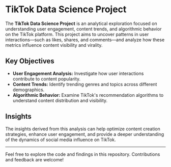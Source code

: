# TikTok Data Science Project

The **TikTok Data Science Project** is an analytical exploration focused on understanding user engagement, content trends, and algorithmic behavior on the TikTok platform. This project aims to uncover patterns in user interactions—such as likes, shares, and comments—and analyze how these metrics influence content visibility and virality.

## Key Objectives

- **User Engagement Analysis:** Investigate how user interactions contribute to content popularity.
- **Content Trends:** Identify trending genres and topics across different demographics.
- **Algorithmic Behavior:** Examine TikTok's recommendation algorithms to understand content distribution and visibility.

## Insights

The insights derived from this analysis can help optimize content creation strategies, enhance user engagement, and provide a deeper understanding of the dynamics of social media influence on TikTok.

---

Feel free to explore the code and findings in this repository. Contributions and feedback are welcome!
